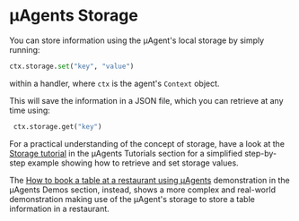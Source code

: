 # μAgents Storage 

You can store information using the μAgent's local storage by simply running:

```py
ctx.storage.set("key", "value")
```

within a handler, where `ctx` is the agent's `Context` object.

This will save the information in a JSON file, which you can retrieve at any time using:

```python
 ctx.storage.get("key")
```

For a practical understanding of the concept of storage, have a look at the [Storage tutorial](/docs/guides/agents/storage-function.md) in the μAgents Tutorials section for a simplified step-by-step example showing how to retrieve and set storage values.

The [How to book a table at a restaurant using μAgents](/docs/guides/agents/booking-demo.md) demonstration in the μAgents Demos section, instead, shows a more complex and real-world demonstration making use of the μAgent's storage to store a table information in a restaurant. 
